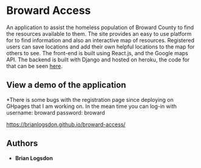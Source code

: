 # Broward Access 

An application to assist the homeless population of Broward County to find the resources available to them. 
The site provides an easy to use platform for to find information and also an interactive map of resources. Registered users can save locations and add their own helpful locations to the map for others to see. 
The front-end is built using React.js, and the Google maps API. The backend is built with Django and hosted on heroku, the code for that can be seen [here](https://github.com/brianlogsdon/broward_access_API).

## View a demo of the application

*There is some bugs with the registration page since deploying on GHpages that I am working on. In the mean time you can log-in with 
username: broward 
password: broward

https://brianlogsdon.github.io/broward-access/



## Authors

* **Brian Logsdon**


